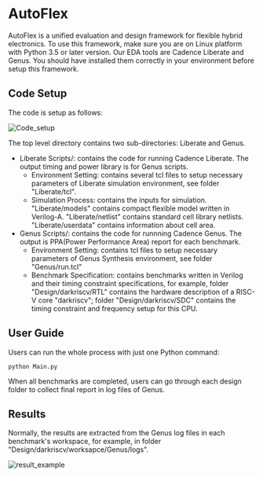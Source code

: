 # AutoFlex
AutoFlex is a unified evaluation and design framework for flexible hybrid electronics. To use this framework, make sure you are on Linux platform with Python 3.5 or later version. Our EDA tools are Cadence Liberate and Genus. You should have installed them correctly in your environment before setup this framework.

## Code Setup
The code is setup as follows:

![Code_setup](https://user-images.githubusercontent.com/89757542/180166959-edd56f7a-763a-48d7-b879-7e507e7d2ced.png)

The top level directory contains two sub-directories: Liberate and Genus.

* Liberate Scripts/: contains the code for running Cadence Liberate. The output timing and power library is for Genus scripts.
   * Environment Setting: contains several tcl files to setup necessary parameters of Liberate simulation environment, see folder "Liberate/tcl".
   * Simulation Process: contains the inputs for simulation. "Liberate/models" contains compact flexible model written in Verilog-A. "Liberate/netlist" contains standard      cell library netlists. "Liberate/userdata" contains information about cell area.  
* Genus Scripts/: contains the code for runnning Cadence Genus. The output is PPA(Power Performance  Area) report for each benchmark.
   * Environment Setting: contains tcl files to setup necessary parameters of Genus Synthesis environment, see folder "Genus/run.tcl"
   * Benchmark Specification: contains benchmarks written in Verilog and their timing constraint specifications, for example, folder "Design/darkriscv/RTL" contains the      hardware description of a RISC-V core "darkriscv"; folder "Design/darkriscv/SDC" contains the timing constraint and frequency setup for this CPU.

## User Guide
Users can run the whole process with just one Python command:
```
python Main.py
```
When all benchmarks are completed, users can go through each design folder to collect final report in log files of Genus. 

## Results
Normally, the results are extracted from the Genus log files in each benchmark's workspace, for example, in folder "Design/darkriscv/worksapce/Genus/logs".

![result_example](https://user-images.githubusercontent.com/89757542/180213907-8340ed42-3143-4661-8098-f012e89290f4.png)



